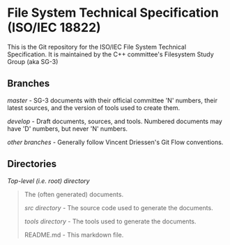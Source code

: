 # File System Technical Specification (ISO/IEC 18822)

This is the Git repository for the ISO/IEC File System Technical Specification. It is
maintained by the C++ committee's Filesystem Study Group (aka SG-3) 

## Branches

*master* - SG-3 documents with their official committee 'N' numbers, their
latest sources, and the version of tools used to create them.

*develop* - Draft documents, sources, and tools. Numbered documents may have 'D' numbers,
but never 'N' numbers.

*other branches* - Generally follow Vincent Driessen's Git Flow conventions.

## Directories

*Top-level (i.e. root) directory*

<blockquote>
The (often generated) documents.

*src directory* - The source code used to generate the documents.

*tools directory* - The tools used to generate the documents.

README.md - This markdown file.
</blockquote>
